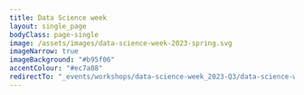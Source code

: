 ```yaml
---
title: Data Science week
layout: single_page
bodyClass: page-single
image: /assets/images/data-science-week-2023-spring.svg
imageNarrow: true
imageBackground: "#b95f06"
accentColour: "#ec7a08"
redirectTo: "_events/workshops/data-science-week_2023-Q3/data-science-week-summer-2023.md"
---
```

